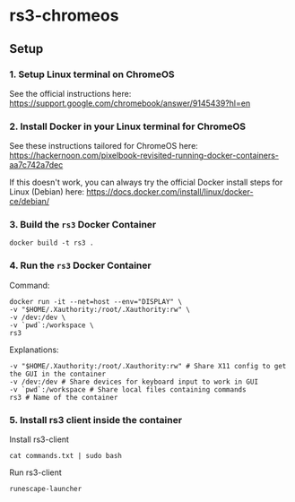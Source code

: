# rs3-chromeos

## Setup

### 1. Setup Linux terminal on ChromeOS

See the official instructions here: 
<https://support.google.com/chromebook/answer/9145439?hl=en>

### 2. Install Docker in your Linux terminal for ChromeOS

See these instructions tailored for ChromeOS here:
<https://hackernoon.com/pixelbook-revisited-running-docker-containers-aa7c742a7dec>

If this doesn't work, you can always try the official Docker install
steps for Linux (Debian) here: 
<https://docs.docker.com/install/linux/docker-ce/debian/>

### 3. Build the `rs3` Docker Container

```
docker build -t rs3 .
```

### 4. Run the `rs3` Docker Container

Command:
```
docker run -it --net=host --env="DISPLAY" \
-v "$HOME/.Xauthority:/root/.Xauthority:rw" \
-v /dev:/dev \
-v `pwd`:/workspace \
rs3
```

Explanations:
```
-v "$HOME/.Xauthority:/root/.Xauthority:rw" # Share X11 config to get the GUI in the container
-v /dev:/dev # Share devices for keyboard input to work in GUI
-v `pwd`:/workspace # Share local files containing commands
rs3 # Name of the container
```

### 5. Install rs3 client inside the container
Install rs3-client
```
cat commands.txt | sudo bash
```

Run rs3-client
```
runescape-launcher
```
